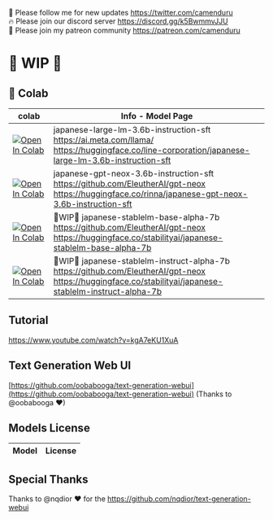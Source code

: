 🐣 Please follow me for new updates https://twitter.com/camenduru <br />
🔥 Please join our discord server https://discord.gg/k5BwmmvJJU <br />
🥳 Please join my patreon community https://patreon.com/camenduru <br />

# 🚦 WIP 🚦

## 🦒 Colab
| colab | Info - Model Page
| --- | --- |
[![Open In Colab](https://colab.research.google.com/assets/colab-badge.svg)](https://colab.research.google.com/github/camenduru/japanese-text-generation-webui-colab/blob/main/japanese-large-lm-3.6b-instruction-sft.ipynb) | japanese-large-lm-3.6b-instruction-sft <br /> https://ai.meta.com/llama/ <br /> https://huggingface.co/line-corporation/japanese-large-lm-3.6b-instruction-sft
[![Open In Colab](https://colab.research.google.com/assets/colab-badge.svg)](https://colab.research.google.com/github/camenduru/japanese-text-generation-webui-colab/blob/main/japanese-gpt-neox-3.6b-instruction-sft.ipynb) | japanese-gpt-neox-3.6b-instruction-sft <br /> https://github.com/EleutherAI/gpt-neox <br /> https://huggingface.co/rinna/japanese-gpt-neox-3.6b-instruction-sft
[![Open In Colab](https://colab.research.google.com/assets/colab-badge.svg)](https://colab.research.google.com/github/camenduru/japanese-text-generation-webui-colab/blob/main/japanese-stablelm-base-alpha-7b.ipynb) | 🚦WIP🚦 japanese-stablelm-base-alpha-7b <br /> https://github.com/EleutherAI/gpt-neox <br /> https://huggingface.co/stabilityai/japanese-stablelm-base-alpha-7b
[![Open In Colab](https://colab.research.google.com/assets/colab-badge.svg)](https://colab.research.google.com/github/camenduru/japanese-text-generation-webui-colab/blob/main/japanese-stablelm-instruct-alpha-7b.ipynb) | 🚦WIP🚦 japanese-stablelm-instruct-alpha-7b <br /> https://github.com/EleutherAI/gpt-neox <br /> https://huggingface.co/stabilityai/japanese-stablelm-instruct-alpha-7b


## Tutorial
https://www.youtube.com/watch?v=kgA7eKU1XuA

## Text Generation Web UI
[https://github.com/oobabooga/text-generation-webui](https://github.com/oobabooga/text-generation-webui) (Thanks to @oobabooga ❤)

## Models License
| Model | License
| --- | --- |


## Special Thanks
Thanks to @nqdior ❤ for the https://github.com/nqdior/text-generation-webui
